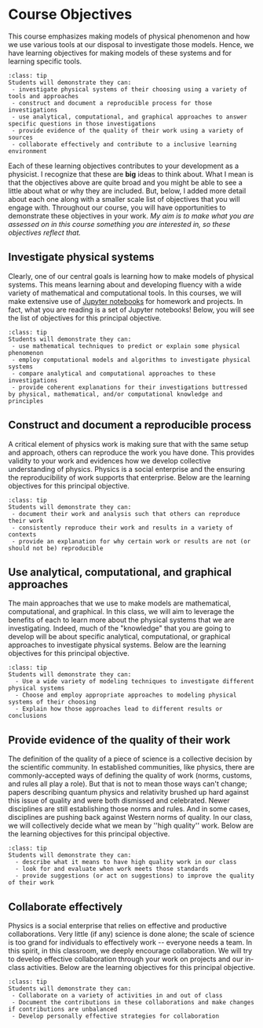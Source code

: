 # Course Objectives

This course emphasizes making models of physical phenomenon and how we use various tools at our disposal to investigate those models. Hence, we have learning objectives for making models of these systems and for learning specific tools.

```{admonition} Principle Learning Objectives
:class: tip
Students will demonstrate they can:
 - investigate physical systems of their choosing using a variety of tools and approaches
 - construct and document a reproducible process for those investigations
 - use analytical, computational, and graphical approaches to answer specific questions in those investigations
 - provide evidence of the quality of their work using a variety of sources
 - collaborate effectively and contribute to a inclusive learning environment
```

Each of these learning objectives contributes to your development as a physicist. I recognize that these are **big** ideas to think about. What I mean is that the objectives above are quite broad and you might be able to see a little about what or why they are included. But, below, I added more detail about each one along with a smaller scale list of objectives that you will engage with. Throughout our course, you will have opportunities to demonstrate these objectives in your work. *My aim is to make what you are assessed on in this course something you are interested in, so these objectives reflect that.*

## Investigate physical systems

Clearly, one of our central goals is learning how to make models of physical systems. This means learning about and developing fluency with a wide variety of mathematical and computational tools. In this courses, we will make extensive use of [Jupyter notebooks](http://anaconda.org) for homework and projects. In fact, what you are reading is a set of Jupyter notebooks! Below, you will see the list of objectives for this principal objective.

```{admonition} Investigating Physical Systems Learning Objectives
:class: tip
Students will demonstrate they can:
 - use mathematical techniques to predict or explain some physical phenomenon
 - employ computational models and algorithms to investigate physical systems
 - compare analytical and computational approaches to these investigations
 - provide coherent explanations for their investigations buttressed by physical, mathematical, and/or computational knowledge and principles
```

## Construct and document a reproducible process

A critical element of physics work is making sure that with the same setup and approach, others can reproduce the work you have done. This provides validity to your work and evidences how we develop collective understanding of physics. Physics is a social enterprise and the ensuring the reproducibility of work supports that enterprise. Below are the learning objectives for this principal objective.

```{admonition} Reproducibility Learning Objectives
:class: tip
Students will demonstrate they can:
 - document their work and analysis such that others can reproduce their work
 - consistently reproduce their work and results in a variety of contexts
 - provide an explanation for why certain work or results are not (or should not be) reproducible
 ```

## Use analytical, computational, and graphical approaches

The main approaches that we use to make models are mathematical, computational, and graphical. In this class, we will aim to leverage the benefits of each to learn more about the physical systems that we are investigating. Indeed, much of the "knowledge" that you are going to develop will be about specific analytical, computational, or graphical approaches to investigate physical systems. Below are the learning objectives for this principal objective.

```{admonition} Modeling Approaches Learning Objectives
:class: tip
Students will demonstrate they can:
  - Use a wide variety of modeling techniques to investigate different physical systems
  - Choose and employ appropriate approaches to modeling physical systems of their choosing
  - Explain how those approaches lead to different results or conclusions
```

## Provide evidence of the quality of their work

The definition of the quality of a piece of science is a collective decision by the scientific community. In established communities, like physics, there are commonly-accepted ways of defining the quality of work (norms, customs, and rules all play a role). But that is not to mean those ways can't change; papers describing quantum physics and relativity brushed up hard against this issue of quality and were both dismissed and celebrated. Newer disciplines are still establishing those norms and rules. And in some cases, disciplines are pushing back against Western norms of quality. In our class, we will collectively decide what we mean by ''high quality'' work. Below are the learning objectives for this principal objective.

```{admonition} Quality Control Learning Objectives
:class: tip
Students will demonstrate they can:
  - describe what it means to have high quality work in our class
  - look for and evaluate when work meets those standards
  - provide suggestions (or act on suggestions) to improve the quality of their work
```

## Collaborate effectively

Physics is a social enterprise that relies on effective and productive collaborations. Very little (if any) science is done alone; the scale of science is too grand for individuals to effectively work -- everyone needs a team. In this spirit, in this classroom, we deeply encourage collaboration. We will try to develop effective collaboration through your work on projects and our in-class activities. Below are the learning objectives for this principal objective.

```{admonition} Collaboration Learning Objectives
:class: tip
Students will demonstrate they can:
 - Collaborate on a variety of activities in and out of class
 - Document the contributions in these collaborations and make changes if contributions are unbalanced
 - Develop personally effective strategies for collaboration
```